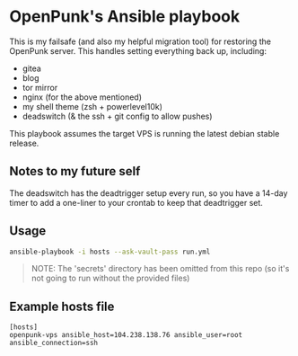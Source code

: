 # OpenPunk's Ansible playbook
This is my failsafe (and also my helpful migration tool) for restoring the OpenPunk server. This handles setting everything back up, including:

- gitea
- blog
- tor mirror
- nginx (for the above mentioned)
- my shell theme (zsh + powerlevel10k)
- deadswitch (& the ssh + git config to allow pushes)

This playbook assumes the target VPS is running the latest debian stable release.

## Notes to my future self
The deadswitch has the deadtrigger setup every run, so you have a 14-day timer to add a one-liner to your crontab to keep that deadtrigger set.

## Usage
```sh
ansible-playbook -i hosts --ask-vault-pass run.yml
```
> NOTE: The 'secrets' directory has been omitted from this repo (so it's not going to run without the provided files)

## Example hosts file
```
[hosts]
openpunk-vps ansible_host=104.238.138.76 ansible_user=root ansible_connection=ssh
```